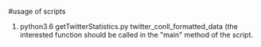 #usage of scripts
1. python3.6 getTwitterStatistics.py twitter_conll_formatted_data (the interested function should be called in the "main" method of the script.

